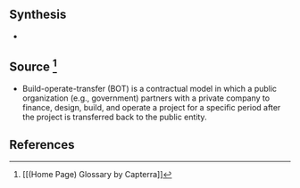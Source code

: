 ## Synthesis
- 
## Source [^1]
- Build-operate-transfer (BOT) is a contractual model in which a public organization (e.g., government) partners with a private company to finance, design, build, and operate a project for a specific period after the project is transferred back to the public entity.
## References

[^1]: [[(Home Page) Glossary by Capterra]]